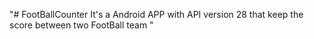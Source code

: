 "# FootBallCounter It's a Android APP with API version 28 that keep the score between two FootBall team " 

